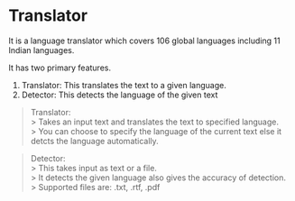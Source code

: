 # Translator
It is a language translator which covers 106 global languages including 11 Indian languages.

It has two primary features.

1. Translator: This translates the text to a given language.
2. Detector: This detects the language of the given text

> Translator:  
            > Takes an input text and translates the text to specified language.  
            > You can choose to specify the language of the current text else it detcts the language automatically.

> Detector:  
            > This takes input as text or a file.  
            > It detects the given language also gives the accuracy of detection.  
            > Supported files are: .txt, .rtf, .pdf
